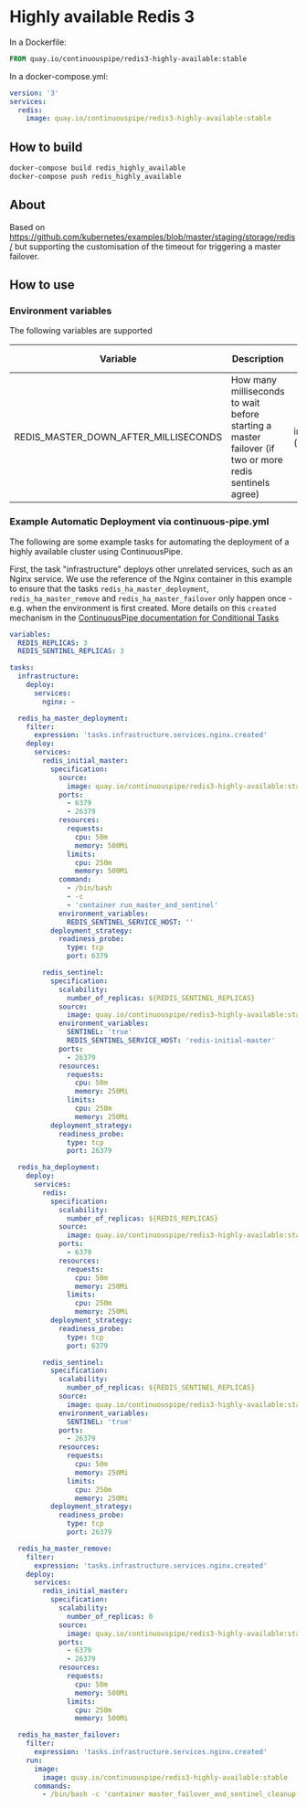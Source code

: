 # Highly available Redis 3

In a Dockerfile:
```Dockerfile
FROM quay.io/continuouspipe/redis3-highly-available:stable
```

In a docker-compose.yml:
```yml
version: '3'
services:
  redis:
    image: quay.io/continuouspipe/redis3-highly-available:stable
```

## How to build
```bash
docker-compose build redis_highly_available
docker-compose push redis_highly_available
```

## About

Based on https://github.com/kubernetes/examples/blob/master/staging/storage/redis/ but supporting the customisation
of the timeout for triggering a master failover.

## How to use

### Environment variables

The following variables are supported

Variable | Description | Expected values | Default
--- | --- | --- | ----
REDIS_MASTER_DOWN_AFTER_MILLISECONDS | How many milliseconds to wait before starting a master failover (if two or more redis sentinels agree) | integer (milliseconds) | 5000

### Example Automatic Deployment via continuous-pipe.yml

The following are some example tasks for automating the deployment of a highly available cluster using ContinuousPipe.

First, the task "infrastructure" deploys other unrelated services, such as an Nginx service.
We use the reference of the Nginx container in this example to ensure that the tasks
`redis_ha_master_deployment`, `redis_ha_master_remove` and `redis_ha_master_failover` only happen once - e.g. when the environment is first created.
More details on this `created` mechanism in the [ContinuousPipe documentation for Conditional Tasks](https://docs.continuouspipe.io/configuration/tasks/#retrieving-task-information)

```yaml
variables:
  REDIS_REPLICAS: 3
  REDIS_SENTINEL_REPLICAS: 3

tasks:
  infrastructure:
    deploy:
      services:
        nginx: ~

  redis_ha_master_deployment:
    filter:
      expression: 'tasks.infrastructure.services.nginx.created'
    deploy:
      services:
        redis_initial_master:
          specification:
            source:
              image: quay.io/continuouspipe/redis3-highly-available:stable
            ports:
              - 6379
              - 26379
            resources:
              requests:
                cpu: 50m
                memory: 500Mi
              limits:
                cpu: 250m
                memory: 500Mi
            command:
              - /bin/bash
              - -c
              - 'container run_master_and_sentinel'
            environment_variables:
              REDIS_SENTINEL_SERVICE_HOST: ''
          deployment_strategy:
            readiness_probe:
              type: tcp
              port: 6379

        redis_sentinel:
          specification:
            scalability:
              number_of_replicas: ${REDIS_SENTINEL_REPLICAS}
            source:
              image: quay.io/continuouspipe/redis3-highly-available:stable
            environment_variables:
              SENTINEL: 'true'
              REDIS_SENTINEL_SERVICE_HOST: 'redis-initial-master'
            ports:
              - 26379
            resources:
              requests:
                cpu: 50m
                memory: 250Mi
              limits:
                cpu: 250m
                memory: 250Mi
          deployment_strategy:
            readiness_probe:
              type: tcp
              port: 26379

  redis_ha_deployment:
    deploy:
      services:
        redis:
          specification:
            scalability:
              number_of_replicas: ${REDIS_REPLICAS}
            source:
              image: quay.io/continuouspipe/redis3-highly-available:stable
            ports:
              - 6379
            resources:
              requests:
                cpu: 50m
                memory: 250Mi
              limits:
                cpu: 250m
                memory: 250Mi
          deployment_strategy:
            readiness_probe:
              type: tcp
              port: 6379

        redis_sentinel:
          specification:
            scalability:
              number_of_replicas: ${REDIS_SENTINEL_REPLICAS}
            source:
              image: quay.io/continuouspipe/redis3-highly-available:stable
            environment_variables:
              SENTINEL: 'true'
            ports:
              - 26379
            resources:
              requests:
                cpu: 50m
                memory: 250Mi
              limits:
                cpu: 250m
                memory: 250Mi
          deployment_strategy:
            readiness_probe:
              type: tcp
              port: 26379

  redis_ha_master_remove:
    filter:
      expression: 'tasks.infrastructure.services.nginx.created'
    deploy:
      services:
        redis_initial_master:
          specification:
            scalability:
              number_of_replicas: 0
            source:
              image: quay.io/continuouspipe/redis3-highly-available:stable
            ports:
              - 6379
              - 26379
            resources:
              requests:
                cpu: 50m
                memory: 500Mi
              limits:
                cpu: 250m
                memory: 500Mi

  redis_ha_master_failover:
    filter:
      expression: 'tasks.infrastructure.services.nginx.created'
    run:
      image:
        image: quay.io/continuouspipe/redis3-highly-available:stable
      commands:
        - /bin/bash -c 'container master_failover_and_sentinel_cleanup'
```
